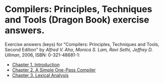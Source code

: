 # Compilers: Principles, Techniques and Tools (Dragon Book) exercise answers.

Exercise answers (keys) for "Compilers: Principles, Techniques and Tools, Second Edition" by *Alfred V. Aho, Monica S. Lam, Ravi Sethi, Jeffrey D. Ullman*, 2006, ISBN: 0-321-48681-1:

* [Chapter 1. Introduction](./ch01/ch01.md)
* [Chapter 2. A Simple One-Pass Compiler](./ch02/ch02.md)
* [Chapter 3. Lexical Analysis](./ch03/ch03.md)
